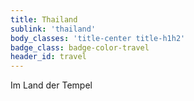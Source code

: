 ```yaml
---
title: Thailand
sublink: 'thailand'
body_classes: 'title-center title-h1h2'
badge_class: badge-color-travel
header_id: travel
---
```


Im Land der Tempel